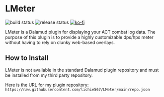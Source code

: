 # LMeter

![build status](https://github.com/lichie567/LMeter/actions/workflows/build-debug.yml/badge.svg?branch=main)
![release status](https://github.com/lichie567/LMeter/actions/workflows/release.yml/badge.svg)
[![ko-fi](https://img.shields.io/badge/donate-ko--fi-blue)](https://ko-fi.com/lichie)

LMeter is a Dalamud plugin for displaying your ACT combat log data. The purpose of this plugin is to provide a highly customizable dps/hps meter without having to rely on clunky web-based overlays.

## How to Install

LMeter is not available in the standard Dalamud plugin repository and must be installed from my third party repository.

Here is the URL for my plugin repository: `https://raw.githubusercontent.com/lichie567/LMeter/main/repo.json`